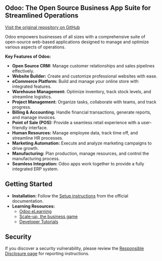 ## Odoo: The Open Source Business App Suite for Streamlined Operations

[Visit the original repository on GitHub](https://github.com/odoo/odoo)

Odoo empowers businesses of all sizes with a comprehensive suite of open-source web-based applications designed to manage and optimize various aspects of operations.

**Key Features of Odoo:**

*   **Open Source CRM:** Manage customer relationships and sales pipelines effectively.
*   **Website Builder:** Create and customize professional websites with ease.
*   **eCommerce Platform:** Build and manage your online store with integrated features.
*   **Warehouse Management:** Optimize inventory, track stock levels, and streamline logistics.
*   **Project Management:** Organize tasks, collaborate with teams, and track progress.
*   **Billing & Accounting:** Handle financial transactions, generate reports, and manage invoices.
*   **Point of Sale (POS):** Provide a seamless retail experience with a user-friendly interface.
*   **Human Resources:** Manage employee data, track time off, and streamline HR processes.
*   **Marketing Automation:** Execute and analyze marketing campaigns to drive growth.
*   **Manufacturing:** Plan production, manage resources, and control the manufacturing process.
*   **Seamless Integration:** Odoo apps work together to provide a fully integrated ERP system.

## Getting Started

*   **Installation:** Follow the [Setup instructions](https://www.odoo.com/documentation/master/administration/install/install.html) from the official documentation.
*   **Learning Resources:**
    *   [Odoo eLearning](https://www.odoo.com/slides)
    *   [Scale-up, the business game](https://www.odoo.com/page/scale-up-business-game)
    *   [Developer Tutorials](https://www.odoo.com/documentation/master/developer/howtos.html)

## Security

If you discover a security vulnerability, please review the [Responsible Disclosure page](https://www.odoo.com/security-report) for reporting instructions.